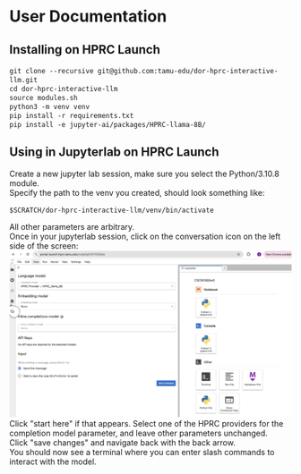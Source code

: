 # User Documentation
## Installing on HPRC Launch
```
git clone --recursive git@github.com:tamu-edu/dor-hprc-interactive-llm.git
cd dor-hprc-interactive-llm
source modules.sh
python3 -m venv venv
pip install -r requirements.txt
pip install -e jupyter-ai/packages/HPRC-llama-8B/
```
## Using in Jupyterlab on HPRC Launch
Create a new jupyter lab session, make sure you select the Python/3.10.8 module.  
Specify the path to the venv you created, should look something like:  
```
$SCRATCH/dor-hprc-interactive-llm/venv/bin/activate
```
All other parameters are arbitrary.  
Once in your jupyterlab session, click on the conversation icon on the left side of the screen:  
![](doc_assets/jupyterlab.png)
Click "start here" if that appears. 
Select one of the HPRC providers for the completion model parameter, and leave other parameters unchanged.  
Click "save changes" and navigate back with the back arrow.  
You should now see a terminal where you can enter slash commands to interact with the model.  
